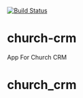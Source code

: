 [![Build Status](https://travis-ci.com/kadismile/church_crm.svg?branch=master)](https://travis-ci.com/kadismile/church_crm)

# church-crm
App For Church CRM
# church_crm
